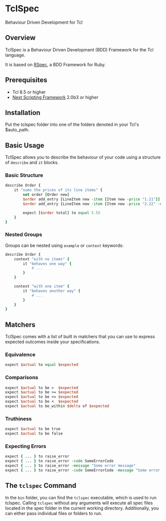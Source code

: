 # TclSpec

Behaviour Driven Development for Tcl

## Overview

TclSpec is a Behaviour Driven Development (BDD) Framework for the Tcl language.

It is based on [RSpec](https://www.relishapp.com/rspec), a BDD Framework for Ruby.

## Prerequisites

 * Tcl 8.5 or higher
 * [Next Scripting Framework](http://next-scripting.org/) 2.0b3 or higher

## Installation

Put the tclspec folder into one of the folders denoted in your Tcl's $auto_path.

## Basic Usage

TclSpec allows you to describe the behaviour of your code using a structure of
`describe` and `it` blocks.

### Basic Structure

```tcl
describe Order {
    it "sums the prices of its line items" {
        set order [Order new]
        $order add_entry [LineItem new -item [Item new -price "1.11"]]
        $order add_entry [LineItem new -item [Item new -price "2.22" -quantity 2]]

        expect [$order total] to equal 5.55
    }
}
```

### Nested Groups

Groups can be nested using `example` or `context` keywords:

```tcl
describe Order {
    context "with no items" {
        it "behaves one way" {
            # ...
        }
    }

    context "with one item" {
        it "behaves another way" {
            # ...
        }
    }
}
```

## Matchers

TclSpec comes with a list of built in matchers that you can use to express
expected outcomes inside your specifications.

### Equivalence

```tcl
expect $actual to equal $expected
```

### Comparisons

```tcl
expect $actual to be >  $expected
expect $actual to be >= $expected
expect $actual to be <= $expected
expect $actual to be <  $expected
expect $actual to be_within $delta of $expected
```

### Truthiness

```tcl
expect $actual to be true
expect $actual to be false
```

### Expecting Errors

```tcl
expect { ... } to raise_error
expect { ... } to raise_error -code SomeErrorCode
expect { ... } to raise_error -message "Some error message"
expect { ... } to raise_error -code SomeErrorCode -message "Some error message
```

## The `tclspec` Command

In the `bin` folder, you can find the `tclspec` executable, which is used to
run tclspec. Calling `tclspec` without any arguments will execute all spec files
located in the spec folder in the current working directory. Additionally, you
can either pass individual files or folders to run.